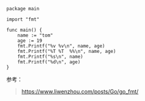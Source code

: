 

```
package main

import "fmt"

func main() {
	name := "tom"
	age := 19
	fmt.Printf("%v %v\n", name, age)
	fmt.Printf("%T %T  %%\n", name, age)
	fmt.Printf("%s\n", name)
	fmt.Printf("%d\n", age)
}

```

参考：

> https://www.liwenzhou.com/posts/Go/go_fmt/
